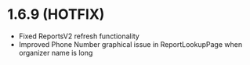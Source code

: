 # 1.6.9 (HOTFIX)
- Fixed ReportsV2 refresh functionality
- Improved Phone Number graphical issue in ReportLookupPage when organizer name is long